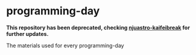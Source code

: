 # programming-day

**This repository has been deprecated, checking [njuastro-kaifeibreak](https://github.com/njuastro-kafeibreak/programming-day) for further updates.** 

The materials used for every programming-day
